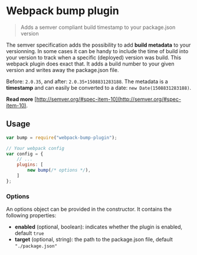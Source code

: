 # Webpack bump plugin

> Adds a semver compliant build timestamp to your package.json version

The semver specification adds the possibility to add **build metadata** to your versionning. In some cases it can be handy to include the time of build into your version to track when a specific (deployed) version was build. This webpack plugin does exact that. It adds a build number to your given version and writes away the package.json file.

Before: `2.0.35`, and after: `2.0.35+1508831283188`. The metadata is a **timestamp** and can easily be converted to a date: `new Date(1508831283188)`.

**Read more** [http://semver.org/#spec-item-10](http://semver.org/#spec-item-10).

## Usage

```javascript
var bump = require("webpack-bump-plugin");

// Your webpack config
var config = {
    // ...
    plugins: [
        new bump(/* options */),
    ]
};

```

### Options
An options object can be provided in the constructor. It contains the following properties:

- **enabled** (optional, boolean): indicates whether the plugin is enabled, default `true`
- **target** (optional, string): the path to the package.json file, default `"./package.json"`